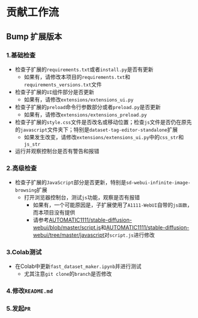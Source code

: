 # 贡献工作流

## Bump 扩展版本

### 1.基础检查
- 检查子扩展的`requirements.txt`或者`install.py`是否有更新
  - 如果有，请修改本项目的`requirements.txt`和`requirements_versions.txt`文件
- 检查子扩展的`UI`组件部分是否更新
  - 如果有，请修改`extensions/extensions_ui.py`
- 检查子扩展的`preload`命令行参数部分或者`preload.py`是否更新
  - 如果有，请修改`extensions/extensions_preload.py`
- 检查子扩展的`style.css`文件是否改名或移动位置；检查`js`文件是否仍在原先的`javascript`文件夹下；特别是`dataset-tag-editor-standalone`扩展
  - 如果发生改变，请修改`extensions/extensions_ui.py`中的`css_str`和`js_str`
- 运行并观察控制台是否有警告和报错

### 2.高级检查
- 检查子扩展的`JavaScript`部分是否更新，特别是`sd-webui-infinite-image-browsing`扩展
  - 打开浏览器控制台，测试`js`功能，观察是否有报错
    - 如果有，一个可能原因是，子扩展使用了`A1111-WebUI`自带的`js函数`，而本项目没有提供
    - 请参考[AUTOMATIC1111/stable-diffusion-webui/blob/master/script.js](https://github.com/AUTOMATIC1111/stable-diffusion-webui/blob/master/script.js)和[AUTOMATIC1111/stable-diffusion-webui/tree/master/javascript](https://github.com/AUTOMATIC1111/stable-diffusion-webui/tree/master/javascript)对`script.js`进行修改

### 3.Colab测试
- 在Colab中更新`fast_dataset_maker.ipynb`并进行测试
  - 尤其注意`git clone`的`branch`是否修改

### 4.修改`README.md`

### 5.发起`PR`
